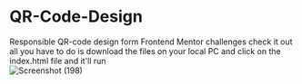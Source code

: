 # QR-Code-Design
Responsible QR-code design form Frontend Mentor challenges check it out <br>
all you have to do is download the files on your local PC and click on the index.html file and it'll run <br>
![Screenshot (198)](https://user-images.githubusercontent.com/110743085/218296379-f17c98d7-f4c1-4372-ae39-8aeff99e4604.png)

